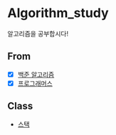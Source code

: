 # Algorithm_study
알고리즘을 공부합시다!


## From
- [x] [백준 알고리즘](https://www.acmicpc.net/)
- [x] [프로그래머스](https://programmers.co.kr)

## Class
- [스택](https://www.acmicpc.net/problem/tag/스택)
